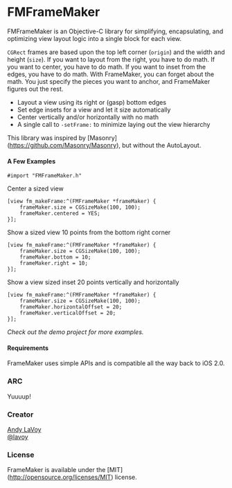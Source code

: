 # FMFrameMaker

FMFrameMaker is an Objective-C library for simplifying, encapsulating, and optimizing view layout logic into a single block for each view.

`CGRect` frames are based upon the top left corner (`origin`) and the width and height (`size`). If you want to layout from the right, you have to do math. If you want to center, you have to do math. If you want to inset from the edges, you have to do math. With FrameMaker, you can forget about the math. You just specify the pieces you want to anchor, and FrameMaker figures out the rest.

- Layout a view using its right or (gasp) bottom edges
- Set edge insets for a view and let it size automatically
- Center vertically and/or horizontally with no math
- A single call to `-setFrame:` to minimize laying out the view hierarchy

This library was inspired by [Masonry] (https://github.com/Masonry/Masonry), but without the AutoLayout.

#### A Few Examples

```objc
#import "FMFrameMaker.h"
```
Center a sized view
```objc
[view fm_makeFrame:^(FMFrameMaker *frameMaker) {
	frameMaker.size = CGSizeMake(100, 100);
	frameMaker.centered = YES;
}];
```
Show a sized view 10 points from the bottom right corner
```objc
[view fm_makeFrame:^(FMFrameMaker *frameMaker) {
	frameMaker.size = CGSizeMake(100, 100);
	frameMaker.bottom = 10;
	frameMaker.right = 10;
}];
```
Show a view sized inset 20 points vertically and horizontally
```objc
[view fm_makeFrame:^(FMFrameMaker *frameMaker) {
	frameMaker.size = CGSizeMake(100, 100);
	frameMaker.horizontalOffset = 20;
	frameMaker.verticalOffset = 20;
}];
```

*Check out the demo project for more examples.*


#### Requirements

FrameMaker uses simple APIs and is compatible all the way back to iOS 2.0.

### ARC

Yuuuup!

### Creator

[Andy LaVoy](http://github.com/lavoy)  
[@lavoy](https://twitter.com/lavoy)

### License

FrameMaker is available under the [MIT] (http://opensource.org/licenses/MIT) license.